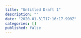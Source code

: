 ```yaml
---
title: "Untitled Draft 1"
description: ""
date: "2020-01-31T17:16:17.999Z"
categories: []
published: false
---
```



